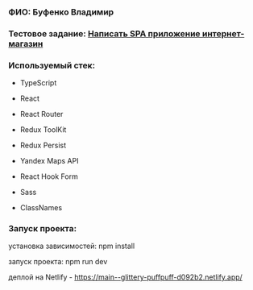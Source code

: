 ### ФИО: Буфенко Владимир

### Тестовое задание: [Написать SPA приложение интернет-магазин](https://drive.google.com/file/d/14tGSeumGrExpvKH3-6EzNy7a2daTH5S8/view?usp=sharing)

### Используемый стек:

- TypeScript

- React
- React Router

- Redux ToolKit
- Redux Persist

- Yandex Maps API

- React Hook Form
- Sass
- ClassNames

### Запуск проекта:

установка зависимостей: npm install

запуск проекта: npm run dev

деплой на Netlify - https://main--glittery-puffpuff-d092b2.netlify.app/

